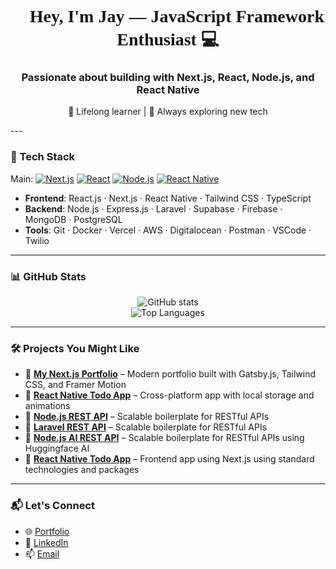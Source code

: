 <h1 align="center" style="font-family: Fira Code;">👋 Hey, I'm Jay — JavaScript Framework Enthusiast 💻</h1>

<h3 align="center">
  Passionate about building with <strong>Next.js</strong>, <strong>React</strong>, <strong>Node.js</strong>, and <strong>React Native</strong>
</h3>

<p align="center">
  🧠 Lifelong learner | 🚀 Always exploring new tech
</p>
---

### 🧰 Tech Stack

Main:
[![Next.js](https://img.shields.io/badge/Next.js-000?logo=nextdotjs&logoColor=white)](https://nextjs.org/)
[![React](https://img.shields.io/badge/React-20232A?logo=react&logoColor=61DAFB)](https://reactjs.org/)
[![Node.js](https://img.shields.io/badge/Node.js-339933?logo=nodedotjs&logoColor=white)](https://nodejs.org/)
[![React Native](https://img.shields.io/badge/React_Native-20232A?logo=react&logoColor=61DAFB)](https://reactnative.dev/)

- **Frontend**: React.js · Next.js · React Native · Tailwind CSS · TypeScript  
- **Backend**: Node.js · Express.js · Laravel · Supabase · Firebase · MongoDB · PostgreSQL  
- **Tools**: Git · Docker · Vercel · AWS · Digitalocean · Postman · VSCode · Twilio

---

### 📊 GitHub Stats

<p align="center">
  <img src="https://github-readme-stats.vercel.app/api?username=your-username&show_icons=true&theme=tokyonight" alt="GitHub stats" />
  <br/>
  <img src="https://github-readme-stats.vercel.app/api/top-langs/?username=your-username&layout=compact&theme=tokyonight" alt="Top Languages" />
</p>

---

### 🛠️ Projects You Might Like

- 🔗 [**My Next.js Portfolio**](https://jaybecina-portfolio-gatsby.netlify.app) – Modern portfolio built with Gatsby.js, Tailwind CSS, and Framer Motion  
- 📱 [**React Native Todo App**](https://github.com/jaybecina/react-native-notes-app) – Cross-platform app with local storage and animations  
- 🧾 [**Node.js REST API**](https://github.com/jaybecina/node-prisma-supabase-todo-api) – Scalable boilerplate for RESTful APIs
- 🧾 [**Laravel REST API**](http://github.com/jaybecina/todo-api-laravel-mid-level) – Scalable boilerplate for RESTful APIs 
- 🧾 [**Node.js AI REST API**](https://github.com/jaybecina/phone_agent_ai_backend) – Scalable boilerplate for RESTful APIs using Huggingface AI
- 🧾 [**React Native Todo App**](https://github.com/jaybecina/next-todo-frontend) – Frontend app using Next.js using standard technologies and packages

---

### 📬 Let's Connect

- 🌐 [Portfolio](https://jaybecina-portfolio-gatsby.netlify.app)
- 💼 [LinkedIn](https://www.linkedin.com/in/giuseppe-jay-becina-68561a247)
- 📫 [Email](mailto:jaybecina@gmail.com)

